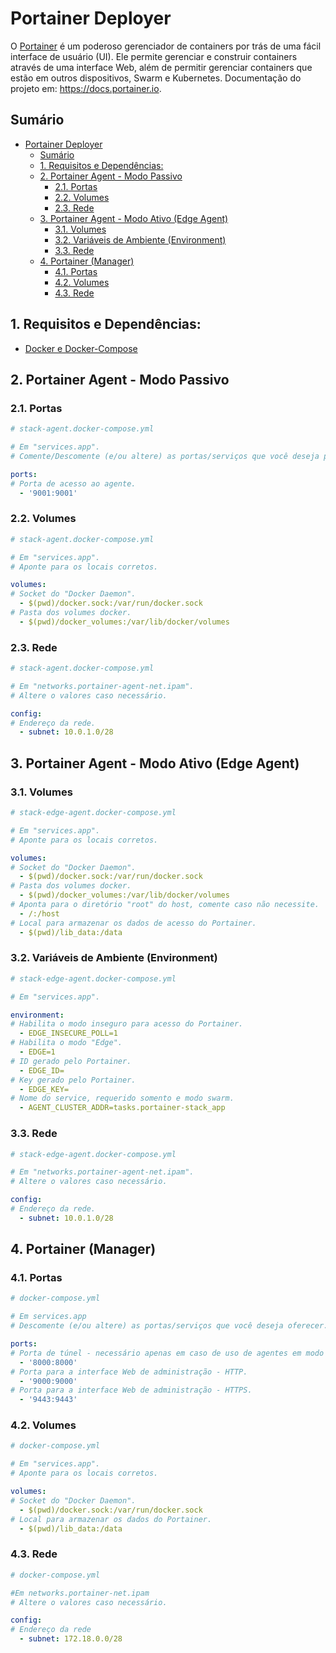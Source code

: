 # Portainer Deployer

O [Portainer](https://www.portainer.io) é um poderoso gerenciador de containers por trás de uma fácil interface de usuário (UI). Ele permite gerenciar e construir containers através de uma interface Web, além de permitir gerenciar containers que estão em outros dispositivos, Swarm e Kubernetes. Documentação do projeto em: https://docs.portainer.io.

## Sumário

- [Portainer Deployer](#portainer-deployer)
  - [Sumário](#sumário)
  - [1. Requisitos e Dependências:](#1-requisitos-e-dependências)
  - [2. Portainer Agent - Modo Passivo](#2-portainer-agent---modo-passivo)
    - [2.1. Portas](#21-portas)
    - [2.2. Volumes](#22-volumes)
    - [2.3. Rede](#23-rede)
  - [3. Portainer Agent - Modo Ativo (Edge Agent)](#3-portainer-agent---modo-ativo-edge-agent)
    - [3.1. Volumes](#31-volumes)
    - [3.2. Variáveis de Ambiente (Environment)](#32-variáveis-de-ambiente-environment)
    - [3.3. Rede](#33-rede)
  - [4. Portainer (Manager)](#4-portainer-manager)
    - [4.1. Portas](#41-portas)
    - [4.2. Volumes](#42-volumes)
    - [4.3. Rede](#43-rede)


## 1. Requisitos e Dependências:
- [Docker e Docker-Compose](https://docs.docker.com/)

## 2. Portainer Agent - Modo Passivo

### 2.1. Portas

```yml
# stack-agent.docker-compose.yml

# Em "services.app".
# Comente/Descomente (e/ou altere) as portas/serviços que você deseja prover.

ports:
# Porta de acesso ao agente.
  - '9001:9001'
```

### 2.2. Volumes

```yml
# stack-agent.docker-compose.yml

# Em "services.app".
# Aponte para os locais corretos.

volumes:
# Socket do "Docker Daemon".
  - $(pwd)/docker.sock:/var/run/docker.sock
# Pasta dos volumes docker.
  - $(pwd)/docker_volumes:/var/lib/docker/volumes
```

### 2.3. Rede

```yml
# stack-agent.docker-compose.yml

# Em "networks.portainer-agent-net.ipam".
# Altere o valores caso necessário. 

config:
# Endereço da rede.
  - subnet: 10.0.1.0/28
```

## 3. Portainer Agent - Modo Ativo (Edge Agent)

### 3.1. Volumes

```yml
# stack-edge-agent.docker-compose.yml

# Em "services.app".
# Aponte para os locais corretos.

volumes:
# Socket do "Docker Daemon".
  - $(pwd)/docker.sock:/var/run/docker.sock
# Pasta dos volumes docker.
  - $(pwd)/docker_volumes:/var/lib/docker/volumes
# Aponta para o diretório "root" do host, comente caso não necessite.
  - /:/host
# Local para armazenar os dados de acesso do Portainer.
  - $(pwd)/lib_data:/data
```

### 3.2. Variáveis de Ambiente (Environment)

```yml
# stack-edge-agent.docker-compose.yml

# Em "services.app".

environment:
# Habilita o modo inseguro para acesso do Portainer.
  - EDGE_INSECURE_POLL=1
# Habilita o modo "Edge".
  - EDGE=1
# ID gerado pelo Portainer.
  - EDGE_ID=
# Key gerado pelo Portainer.
  - EDGE_KEY=
# Nome do service, requerido somento e modo swarm.
  - AGENT_CLUSTER_ADDR=tasks.portainer-stack_app
```

### 3.3. Rede

```yml
# stack-edge-agent.docker-compose.yml

# Em "networks.portainer-agent-net.ipam".
# Altere o valores caso necessário. 

config:
# Endereço da rede.
  - subnet: 10.0.1.0/28
```

## 4. Portainer (Manager)

### 4.1. Portas

```yml
# docker-compose.yml 

# Em services.app
# Descomente (e/ou altere) as portas/serviços que você deseja oferecer.

ports:
# Porta de túnel - necessário apenas em caso de uso de agentes em modo Edge.
  - '8000:8000'
# Porta para a interface Web de administração - HTTP.
  - '9000:9000'
# Porta para a interface Web de administração - HTTPS.
  - '9443:9443'
```

### 4.2. Volumes

```yml
# docker-compose.yml 

# Em "services.app".
# Aponte para os locais corretos.

volumes:
# Socket do "Docker Daemon".
  - $(pwd)/docker.sock:/var/run/docker.sock
# Local para armazenar os dados do Portainer.
  - $(pwd)/lib_data:/data
```

### 4.3. Rede

```yml
# docker-compose.yml

#Em networks.portainer-net.ipam
# Altere o valores caso necessário. 

config:
# Endereço da rede
  - subnet: 172.18.0.0/28
```
